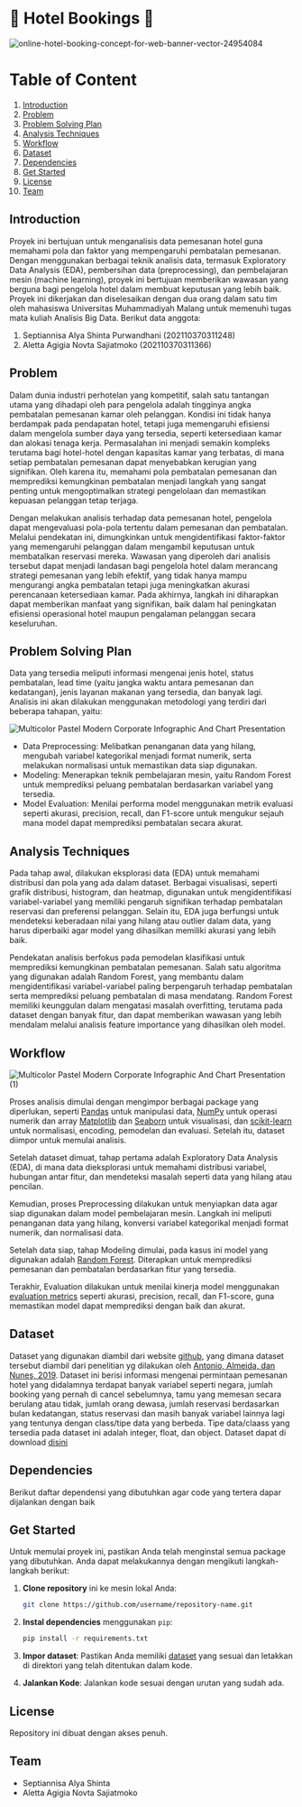 # 🏨 Hotel Bookings 🌟
![online-hotel-booking-concept-for-web-banner-vector-24954084](https://github.com/user-attachments/assets/bb291f45-1d30-479e-b550-b41f20e30357)

# Table of Content
1. [Introduction](#introduction)
2. [Problem](#Problem)
3. [Problem Solving Plan](#Problem_Solving_Plan)
4. [Analysis Techniques](#Analysis_Techniques)
5. [Workflow](#Workflow)
6. [Dataset](#Dataset)
7. [Dependencies](#Dependencies)
8. [Get Started](#Get_Started)
9. [License](#License)
10. [Team](#Team)

## Introduction
Proyek ini bertujuan untuk menganalisis data pemesanan hotel guna memahami pola dan faktor yang mempengaruhi pembatalan pemesanan. Dengan menggunakan berbagai teknik analisis data, termasuk Exploratory Data Analysis (EDA), pembersihan data (preprocessing), dan pembelajaran mesin (machine learning), proyek ini bertujuan memberikan wawasan yang berguna bagi pengelola hotel dalam membuat keputusan yang lebih baik. Proyek ini dikerjakan dan diselesaikan dengan dua orang dalam satu tim oleh mahasiswa Universitas Muhammadiyah Malang untuk memenuhi tugas mata kuliah Analisis Big Data. Berikut data anggota:
1. Septiannisa Alya Shinta Purwandhani (202110370311248)
2. Aletta Agigia Novta Sajiatmoko (202110370311366)
 
## Problem
Dalam dunia industri perhotelan yang kompetitif, salah satu tantangan utama yang dihadapi oleh para pengelola adalah tingginya angka pembatalan pemesanan kamar oleh pelanggan. Kondisi ini tidak hanya berdampak pada pendapatan hotel, tetapi juga memengaruhi efisiensi dalam mengelola sumber daya yang tersedia, seperti ketersediaan kamar dan alokasi tenaga kerja. Permasalahan ini menjadi semakin kompleks terutama bagi hotel-hotel dengan kapasitas kamar yang terbatas, di mana setiap pembatalan pemesanan dapat menyebabkan kerugian yang signifikan. Oleh karena itu, memahami pola pembatalan pemesanan dan memprediksi kemungkinan pembatalan menjadi langkah yang sangat penting untuk mengoptimalkan strategi pengelolaan dan memastikan kepuasan pelanggan tetap terjaga.  

Dengan melakukan analisis terhadap data pemesanan hotel, pengelola dapat mengevaluasi pola-pola tertentu dalam pemesanan dan pembatalan. Melalui pendekatan ini, dimungkinkan untuk mengidentifikasi faktor-faktor yang memengaruhi pelanggan dalam mengambil keputusan untuk membatalkan reservasi mereka. Wawasan yang diperoleh dari analisis tersebut dapat menjadi landasan bagi pengelola hotel dalam merancang strategi pemesanan yang lebih efektif, yang tidak hanya mampu mengurangi angka pembatalan tetapi juga meningkatkan akurasi perencanaan ketersediaan kamar. Pada akhirnya, langkah ini diharapkan dapat memberikan manfaat yang signifikan, baik dalam hal peningkatan efisiensi operasional hotel maupun pengalaman pelanggan secara keseluruhan.

## Problem Solving Plan
Data yang tersedia meliputi informasi mengenai jenis hotel, status pembatalan, lead time (yaitu jangka waktu antara pemesanan dan kedatangan), jenis layanan makanan yang tersedia, dan banyak lagi. Analisis ini akan dilakukan menggunakan metodologi yang terdiri dari beberapa tahapan, yaitu:

![Multicolor Pastel Modern Corporate Infographic And Chart Presentation](https://github.com/user-attachments/assets/d30eaab1-f19b-4277-a4a2-efd1bd008601)

- Data Preprocessing: Melibatkan penanganan data yang hilang, mengubah variabel kategorikal menjadi format numerik, serta melakukan normalisasi untuk memastikan data siap digunakan.
- Modeling: Menerapkan teknik pembelajaran mesin, yaitu Random Forest untuk memprediksi peluang pembatalan berdasarkan variabel yang tersedia.
- Model Evaluation: Menilai performa model menggunakan metrik evaluasi seperti akurasi, precision, recall, dan F1-score untuk mengukur sejauh mana model dapat memprediksi pembatalan secara akurat.

## Analysis Techniques
Pada tahap awal, dilakukan eksplorasi data (EDA) untuk memahami distribusi dan pola yang ada dalam dataset. Berbagai visualisasi, seperti grafik distribusi, histogram, dan heatmap, digunakan untuk mengidentifikasi variabel-variabel yang memiliki pengaruh signifikan terhadap pembatalan reservasi dan preferensi pelanggan. Selain itu, EDA juga berfungsi untuk mendeteksi keberadaan nilai yang hilang atau outlier dalam data, yang harus diperbaiki agar model yang dihasilkan memiliki akurasi yang lebih baik.

Pendekatan analisis berfokus pada pemodelan klasifikasi untuk memprediksi kemungkinan pembatalan pemesanan. Salah satu algoritma yang digunakan adalah Random Forest, yang membantu dalam mengidentifikasi variabel-variabel paling berpengaruh terhadap pembatalan serta memprediksi peluang pembatalan di masa mendatang. Random Forest memiliki keunggulan dalam mengatasi masalah overfitting, terutama pada dataset dengan banyak fitur, dan dapat memberikan wawasan yang lebih mendalam melalui analisis feature importance yang dihasilkan oleh model.

## Workflow
![Multicolor Pastel Modern Corporate Infographic And Chart Presentation (1)](https://github.com/user-attachments/assets/2f157bcf-45bc-48c3-88c1-23294aea8b2c)

Proses analisis dimulai dengan mengimpor berbagai package yang diperlukan, seperti [Pandas](https://pandas.pydata.org/) untuk manipulasi data, [NumPy](https://numpy.org/) untuk operasi numerik dan array [Matplotlib](https://matplotlib.org/) dan [Seaborn](https://seaborn.pydata.org/) untuk visualisasi, dan [scikit-learn](https://scikit-learn.org/stable/) untuk normalisasi, encoding, pemodelan dan evaluasi. Setelah itu, dataset diimpor untuk memulai analisis.

Setelah dataset dimuat, tahap pertama adalah Exploratory Data Analysis (EDA), di mana data dieksplorasi untuk memahami distribusi variabel, hubungan antar fitur, dan mendeteksi masalah seperti data yang hilang atau pencilan.

Kemudian, proses Preprocessing dilakukan untuk menyiapkan data agar siap digunakan dalam model pembelajaran mesin. Langkah ini meliputi penanganan data yang hilang, konversi variabel kategorikal menjadi format numerik, dan normalisasi data.

Setelah data siap, tahap Modeling dimulai, pada kasus ini model yang digunakan adalah [Random Forest](https://scikit-learn.org/1.5/modules/generated/sklearn.ensemble.RandomForestClassifier.html). Diterapkan untuk memprediksi pemesanan dan pembatalan berdasarkan fitur yang tersedia.

Terakhir, Evaluation dilakukan untuk menilai kinerja model menggunakan [evaluation metrics](https://scikit-learn.org/1.5/api/sklearn.metrics.html) seperti akurasi, precision, recall, dan F1-score, guna memastikan model dapat memprediksi dengan baik dan akurat.

## Dataset
Dataset yang digunakan diambil dari website [github](https://github.com/rfordatascience/tidytuesday/blob/main/data/2020/2020-02-11/readme.md), yang dimana dataset tersebut diambil dari penelitian yg dilakukan oleh [Antonio, Almeida, dan Nunes, 2019](https://www.sciencedirect.com/science/article/pii/S2352340918315191#f0010). Dataset ini berisi informasi mengenai permintaan pemesanan hotel yang didalamnya terdapat banyak variabel seperti negara, jumlah booking yang pernah di cancel sebelumnya, tamu yang memesan secara berulang atau tidak, jumlah orang dewasa, jumlah reservasi berdasarkan bulan kedatangan, status reservasi dan masih banyak variabel lainnya lagi yang tentunya dengan class/tipe data yang berbeda. Tipe data/claass yang tersedia pada dataset ini adalah integer, float, dan object. Dataset dapat di download [disini](https://github.com/rfordatascience/tidytuesday/blob/main/data/2020/2020-02-11/hotels.csv)

## Dependencies
Berikut daftar dependensi yang dibutuhkan agar code yang tertera dapar dijalankan dengan baik

## Get Started
Untuk memulai proyek ini, pastikan Anda telah menginstal semua package yang dibutuhkan. Anda dapat melakukannya dengan mengikuti langkah-langkah berikut:

1. **Clone repository** ini ke mesin lokal Anda:
   ```bash
   git clone https://github.com/username/repository-name.git
   ```

2. **Instal dependencies** menggunakan `pip`:
   ```bash
   pip install -r requirements.txt
   ```

3. **Impor dataset**: Pastikan Anda memiliki [dataset](https://github.com/rfordatascience/tidytuesday/blob/main/data/2020/2020-02-11/hotels.csv) yang sesuai dan letakkan di direktori yang telah ditentukan dalam kode.

4. **Jalankan Kode**: Jalankan kode sesuai dengan urutan yang sudah ada.

## License
Repository ini dibuat dengan akses penuh.

## Team
- Septiannisa Alya Shinta
- Aletta Agigia Novta Sajiatmoko
